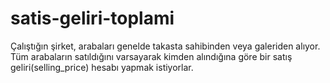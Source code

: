 # satis-geliri-toplami
Çalıştığın şirket, arabaları genelde takasta sahibinden veya galeriden alıyor. Tüm arabaların satıldığını varsayarak kimden alındığına göre bir satış geliri(selling_price) hesabı yapmak istiyorlar.
